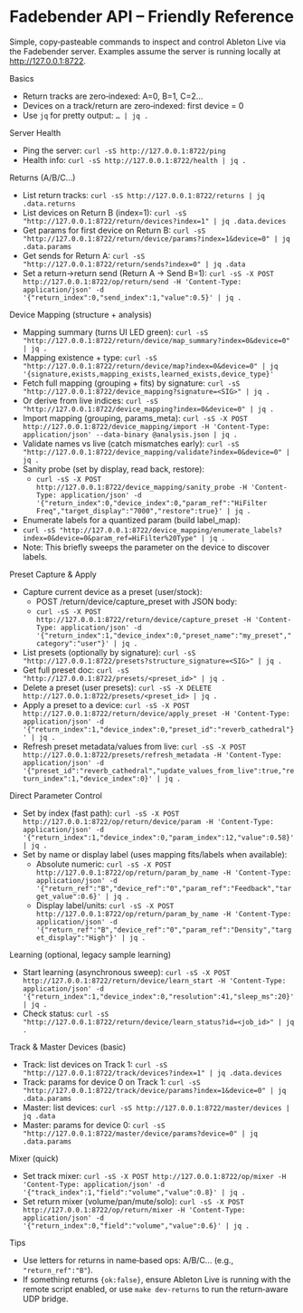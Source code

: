 # Fadebender API – Friendly Reference

Simple, copy‑pasteable commands to inspect and control Ableton Live via the Fadebender server. Examples assume the server is running locally at http://127.0.0.1:8722.

Basics
- Return tracks are zero‑indexed: A=0, B=1, C=2…
- Devices on a track/return are zero‑indexed: first device = 0
- Use `jq` for pretty output: `… | jq .`

Server Health
- Ping the server: `curl -sS http://127.0.0.1:8722/ping`
- Health info: `curl -sS http://127.0.0.1:8722/health | jq .`

Returns (A/B/C…)
- List return tracks: `curl -sS http://127.0.0.1:8722/returns | jq .data.returns`
- List devices on Return B (index=1): `curl -sS "http://127.0.0.1:8722/return/devices?index=1" | jq .data.devices`
- Get params for first device on Return B: `curl -sS "http://127.0.0.1:8722/return/device/params?index=1&device=0" | jq .data.params`
- Get sends for Return A: `curl -sS "http://127.0.0.1:8722/return/sends?index=0" | jq .data`
- Set a return→return send (Return A → Send B=1): `curl -sS -X POST http://127.0.0.1:8722/op/return/send -H 'Content-Type: application/json' -d '{"return_index":0,"send_index":1,"value":0.5}' | jq .`

Device Mapping (structure + analysis)
- Mapping summary (turns UI LED green): `curl -sS "http://127.0.0.1:8722/return/device/map_summary?index=0&device=0" | jq .`
- Mapping existence + type: `curl -sS "http://127.0.0.1:8722/return/device/map?index=0&device=0" | jq '{signature,exists,mapping_exists,learned_exists,device_type}'`
- Fetch full mapping (grouping + fits) by signature: `curl -sS "http://127.0.0.1:8722/device_mapping?signature=<SIG>" | jq .`
- Or derive from live indices: `curl -sS "http://127.0.0.1:8722/device_mapping?index=0&device=0" | jq .`
- Import mapping (grouping, params_meta): `curl -sS -X POST http://127.0.0.1:8722/device_mapping/import -H 'Content-Type: application/json' --data-binary @analysis.json | jq .`
- Validate names vs live (catch mismatches early): `curl -sS "http://127.0.0.1:8722/device_mapping/validate?index=0&device=0" | jq .`
- Sanity probe (set by display, read back, restore):
  - `curl -sS -X POST http://127.0.0.1:8722/device_mapping/sanity_probe -H 'Content-Type: application/json' -d '{"return_index":0,"device_index":0,"param_ref":"HiFilter Freq","target_display":"7000","restore":true}' | jq .`
 - Enumerate labels for a quantized param (build label_map):
  - `curl -sS "http://127.0.0.1:8722/device_mapping/enumerate_labels?index=0&device=0&param_ref=HiFilter%20Type" | jq .`
   - Note: This briefly sweeps the parameter on the device to discover labels.

Preset Capture & Apply
- Capture current device as a preset (user/stock):
  - POST /return/device/capture_preset with JSON body:
  - `curl -sS -X POST http://127.0.0.1:8722/return/device/capture_preset -H 'Content-Type: application/json' -d '{"return_index":1,"device_index":0,"preset_name":"my_preset","category":"user"}' | jq .`
- List presets (optionally by signature): `curl -sS "http://127.0.0.1:8722/presets?structure_signature=<SIG>" | jq .`
- Get full preset doc: `curl -sS "http://127.0.0.1:8722/presets/<preset_id>" | jq .`
- Delete a preset (user presets): `curl -sS -X DELETE http://127.0.0.1:8722/presets/<preset_id> | jq .`
- Apply a preset to a device: `curl -sS -X POST http://127.0.0.1:8722/return/device/apply_preset -H 'Content-Type: application/json' -d '{"return_index":1,"device_index":0,"preset_id":"reverb_cathedral"}' | jq .`
- Refresh preset metadata/values from live: `curl -sS -X POST http://127.0.0.1:8722/presets/refresh_metadata -H 'Content-Type: application/json' -d '{"preset_id":"reverb_cathedral","update_values_from_live":true,"return_index":1,"device_index":0}' | jq .`

Direct Parameter Control
- Set by index (fast path): `curl -sS -X POST http://127.0.0.1:8722/op/return/device/param -H 'Content-Type: application/json' -d '{"return_index":1,"device_index":0,"param_index":12,"value":0.58}' | jq .`
- Set by name or display label (uses mapping fits/labels when available):
  - Absolute numeric: `curl -sS -X POST http://127.0.0.1:8722/op/return/param_by_name -H 'Content-Type: application/json' -d '{"return_ref":"B","device_ref":"0","param_ref":"Feedback","target_value":0.6}' | jq .`
  - Display label/units: `curl -sS -X POST http://127.0.0.1:8722/op/return/param_by_name -H 'Content-Type: application/json' -d '{"return_ref":"B","device_ref":"0","param_ref":"Density","target_display":"High"}' | jq .`

Learning (optional, legacy sample learning)
- Start learning (asynchronous sweep): `curl -sS -X POST http://127.0.0.1:8722/return/device/learn_start -H 'Content-Type: application/json' -d '{"return_index":1,"device_index":0,"resolution":41,"sleep_ms":20}' | jq .`
- Check status: `curl -sS "http://127.0.0.1:8722/return/device/learn_status?id=<job_id>" | jq .`

Track & Master Devices (basic)
- Track: list devices on Track 1: `curl -sS "http://127.0.0.1:8722/track/devices?index=1" | jq .data.devices`
- Track: params for device 0 on Track 1: `curl -sS "http://127.0.0.1:8722/track/device/params?index=1&device=0" | jq .data.params`
- Master: list devices: `curl -sS http://127.0.0.1:8722/master/devices | jq .data`
- Master: params for device 0: `curl -sS "http://127.0.0.1:8722/master/device/params?device=0" | jq .data.params`

Mixer (quick)
- Set track mixer: `curl -sS -X POST http://127.0.0.1:8722/op/mixer -H 'Content-Type: application/json' -d '{"track_index":1,"field":"volume","value":0.8}' | jq .`
- Set return mixer (volume/pan/mute/solo): `curl -sS -X POST http://127.0.0.1:8722/op/return/mixer -H 'Content-Type: application/json' -d '{"return_index":0,"field":"volume","value":0.6}' | jq .`

Tips
- Use letters for returns in name‑based ops: A/B/C… (e.g., `"return_ref":"B"`).
- If something returns `{ok:false}`, ensure Ableton Live is running with the remote script enabled, or use `make dev-returns` to run the return‑aware UDP bridge.

